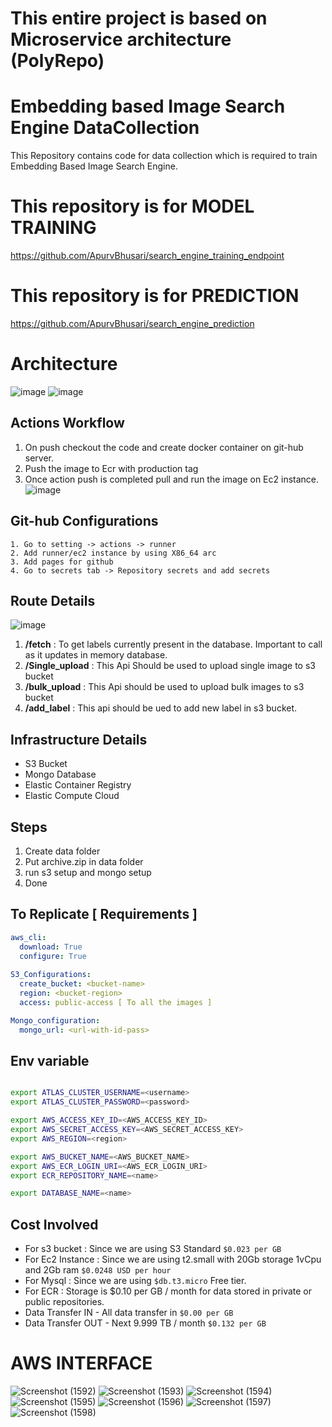 # This entire project is based on Microservice architecture (PolyRepo)
# Embedding based Image Search Engine DataCollection
This Repository contains code for data collection which is required to train Embedding Based Image Search Engine.

# This repository is for MODEL TRAINING 
https://github.com/ApurvBhusari/search_engine_training_endpoint
# This repository is for PREDICTION
https://github.com/ApurvBhusari/search_engine_prediction

# Architecture
![image](https://user-images.githubusercontent.com/40850370/194913612-69d32e6d-56b7-4b1b-a811-48c6c5b27f52.png)
![image](https://user-images.githubusercontent.com/40850370/194917419-ca176a45-bafb-4346-9942-cd59f042f33b.png)

## Actions Workflow 
1. On push checkout the code and create docker container on git-hub server.
2. Push the image to Ecr with production tag 
3. Once action push is completed pull and run the image on Ec2 instance.
![image](https://user-images.githubusercontent.com/40850370/189590432-7009c484-dcd6-4de4-8861-dd93d5eb1572.png)

## Git-hub Configurations
```text
1. Go to setting -> actions -> runner
2. Add runner/ec2 instance by using X86_64 arc
3. Add pages for github
4. Go to secrets tab -> Repository secrets and add secrets 
```
## Route Details 
![image](https://user-images.githubusercontent.com/40850370/189587344-4044f19a-2da7-495f-a482-3533fc362e74.png)

1. **/fetch**  : To get labels currently present in the database. Important to call as it updates in memory database.
2. **/Single_upload** : This Api Should be used to upload single image to s3 bucket
3. **/bulk_upload**   : This Api should be used to upload bulk images to s3 bucket
4. **/add_label** :  This api should be ued to add new label in s3 bucket.

## Infrastructure Details
- S3 Bucket 
- Mongo Database
- Elastic Container Registry
- Elastic Compute Cloud

## Steps
1. Create data folder 
2. Put archive.zip in data folder 
3. run s3 setup and mongo setup
4. Done

## To Replicate [ Requirements ]
```yaml
aws_cli:
  download: True
  configure: True
  
S3_Configurations:
  create_bucket: <bucket-name>
  region: <bucket-region>
  access: public-access [ To all the images ]

Mongo_configuration:
  mongo_url: <url-with-id-pass>

```
## Env variable

```bash

export ATLAS_CLUSTER_USERNAME=<username>
export ATLAS_CLUSTER_PASSWORD=<password>

export AWS_ACCESS_KEY_ID=<AWS_ACCESS_KEY_ID>
export AWS_SECRET_ACCESS_KEY=<AWS_SECRET_ACCESS_KEY>
export AWS_REGION=<region>

export AWS_BUCKET_NAME=<AWS_BUCKET_NAME>
export AWS_ECR_LOGIN_URI=<AWS_ECR_LOGIN_URI>
export ECR_REPOSITORY_NAME=<name>

export DATABASE_NAME=<name>
```


## Cost Involved
- For s3 bucket    :  Since we are using S3 Standard `$0.023 per GB`
- For Ec2 Instance :  Since we are using t2.small with 20Gb storage 1vCpu and 2Gb ram `$0.0248 USD per hour`
- For Mysql : Since we are using `$db.t3.micro` Free tier.
- For ECR : Storage is $0.10 per GB / month for data stored in private or public repositories.
- Data Transfer IN  - All data transfer in	`$0.00 per GB`
- Data Transfer OUT - Next 9.999 TB / month	`$0.132 per GB`

# AWS INTERFACE 
![Screenshot (1592)](https://github.com/ApurvBhusari/search_engine_data_collection/assets/80256026/11438c79-2cc5-4aba-8037-d2cd097677b4)
![Screenshot (1593)](https://github.com/ApurvBhusari/search_engine_data_collection/assets/80256026/a3f488be-40fc-48dc-b70a-f07d62f9fa8c)
![Screenshot (1594)](https://github.com/ApurvBhusari/search_engine_data_collection/assets/80256026/a184ee61-b7c1-488b-b0d6-8a3bb61305ea)
![Screenshot (1595)](https://github.com/ApurvBhusari/search_engine_data_collection/assets/80256026/0b7974fb-c1cd-45e2-9685-df20af29887d)
![Screenshot (1596)](https://github.com/ApurvBhusari/search_engine_data_collection/assets/80256026/54c05e20-9ffd-4051-aee3-15ca111b62c3)
![Screenshot (1597)](https://github.com/ApurvBhusari/search_engine_data_collection/assets/80256026/57583eeb-dfbe-4f38-abc2-79419e26f5f2)
![Screenshot (1598)](https://github.com/ApurvBhusari/search_engine_data_collection/assets/80256026/9fd324fa-9884-4910-9c74-27fa18bd9528)

